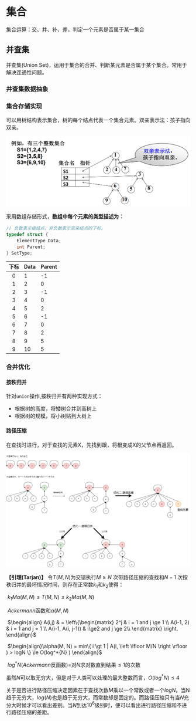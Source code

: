 # 集合

集合运算：交、并、补、差，判定一个元素是否属于某一集合



## 并查集

并查集(Union Set)，运用于集合的合并、判断某元素是否属于某个集合。常用于解决连通性问题。



### 并查集数据抽象



### 集合存储实现

可以用树结构表示集合，树的每个结点代表一个集合元素。双亲表示法：孩子指向双亲。

![双亲表示法](img/UnionSetExample1.png)

采用数组存储形式，**数组中每个元素的类型描述为：**

```C++
// 负数表示根结点，非负数表示双亲结点的下标。
typedef struct {
	ElementType Data;
	int Parent;
} SetType;
```

| 下标 |Data | Parent |
| :--: |---- | ------ |
|  0   |1    | -1     |
|  1   | 2    | 0      |
|  2   |3    | -1     |
|  3   |4    | 0      |
|  4   |5    | 2      |
|  5   |6    | -1     |
|  6   |7    | 0      |
|  7   |8    | 2      |
|  8   |9    | 5      |
|  9   |10   | 5      |

### 合并优化

#### 按秩归并

针对`union`操作,按秩归并有两种实现方式：

- 根据树的高度，将矮树合并到高树上
- 根据树的规模，将小树贴到大树上

#### 路径压缩

在查找时进行，对于查找的元素X，先找到跟，将根变成X的父节点再返回。


![并查集初始化和优化](./img/UnionSet.png)



**【引理(Tarjan)】** 令$T(M,N)$为交错执行$M\ge N$ 次带路径压缩的查找和$N-1$ 次按秩归并的最坏情况时间，则存在正常数$k_1$和$k_2$使得：

​			$k_1 M \alpha(M,N) \le T(M, N) \le k_2 M \alpha(M, N)$

​			$Ackermann$函数和$\alpha(M,N)$

​			$\begin{align}
A(i,j) & = \left\{\begin{matrix} 
2^j  & i = 1 and j  \ge 1 \\
A(i-1, 2) & i = 1 and j = 1 \\
A(i-1, A(i, j-1)) & i\ge2 and j \ge 2\\
\end{matrix} \right.
\end{align}$



​			$\begin{align}\alpha(M, N) = min\{ i \gt 1 | A(i, \left \lfloor M/N \right \rfloor ) > logN \} \le O(log^*{N} )
\end{align}$

​			$log^*{N}$($Ackermann$反函数)=对$N$求对数直到结果$\le 1$的次数

虽然$N$可以取无穷大，但是对于人类可以处理的最大整数而言，$O(log^*{N}) \le 4$



关于是否进行路径压缩决定因素在于查找次数$M$乘以一个常数或者一个$logN$。当N趋于无穷大，$log(N)$也是趋于无穷大，而常数却是固定的。而路径压缩只有当$N$充分大时候才可以看出差别。当$N$到达$10^6$级别时，便可以看出进行路径压缩和不进行路径压缩的差距。

